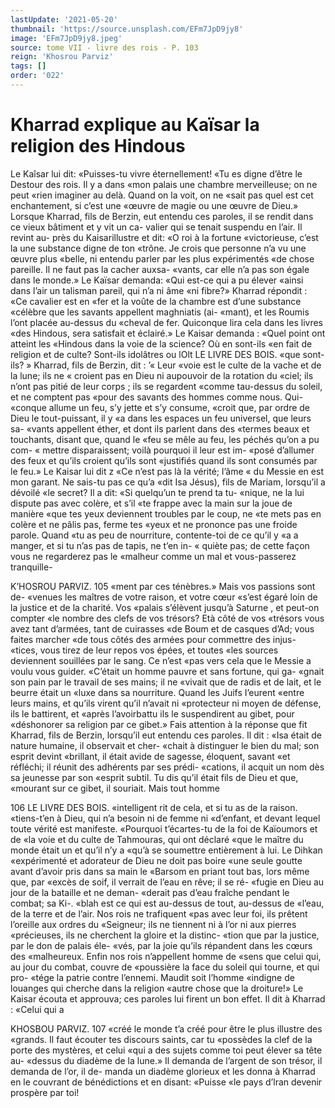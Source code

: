```yaml
---
lastUpdate: '2021-05-20'
thumbnail: 'https://source.unsplash.com/EFm7JpD9jy8'
image: 'EFm7JpD9jy8.jpeg'
source: tome VII - livre des rois - P. 103
reign: 'Khosrou Parviz'
tags: []
order: '022'
---
```


# Kharrad explique au Kaïsar la religion des Hindous

Le Kaîsar lui dit: «Puisses-tu vivre éternellement!
«Tu es digne d’être le Destour des rois. Il y a dans «mon palais une chambre merveilleuse; on ne peut
«rien imaginer au delà. Quand on la voit, on ne «sait pas quel est cet enchantement, si c’est une «œuvre de magie ou une œuvre de Dieu.» Lorsque Kharrad, fils de Berzin, eut entendu ces paroles, il se rendit dans ce vieux bâtiment et y vit un ca- valier qui se tenait suspendu en l’air. Il revint au- près du Kaisarillustre et dit: «O roi à la fortune «victorieuse, c’est la une substance digne de ton «trône. Je crois que personne n’a vu une œuvre plus
«belle, ni entendu parler par les plus expérimentés
«de chose pareille. Il ne faut pas la cacher auxsa- «vants, car elle n’a pas son égale dans le monde.»
Le Kaïsar demanda: «Qui est-ce qui a pu élever «ainsi dans l’air un talisman pareil, qui n’a ni âme
«ni fibre?» Kharrad répondit : «Ce cavalier est en
«fer et la voûte de la chambre est d’une substance «célèbre que les savants appellent maghniatis (ai- «mant), et les Roumis l’ont placée au-dessus du «cheval de fer. Quiconque lira cela dans les livres «des Hindous, sera satisfait et éclairé.»
Le Kaisar demanda : «Quel point ont atteint les «Hindous dans la voie de la science? Où en sont-ils «en fait de religion et de culte? Sont-ils idolâtres ou
lOlt LE LIVRE DES BOIS.
«que sont-ils? » Kharrad, fils de Berzin, dit : ’« Leur
«voie est le culte de la vache et de la lune; ils ne « croient pas en Dieu ni aupouvoir de la rotation du «ciel; ils n’ont pas pitié de leur corps ; ils se regardent
«comme tau-dessus du soleil, et ne comptent pas «pour des savants des hommes comme nous. Qui- «conque allume un feu, s’y jette et s’y consume,
«croit que, par ordre de Dieu le tout-puissant, il y «a dans les espaces un feu universel, que leurs sa- «vants appellent éther, et dont ils parlent dans des «termes beaux et touchants, disant que, quand le
«feu se mêle au feu, les péchés qu’on a pu com-
« mettre disparaissent; voilà pourquoi il leur est im- «posé d’allumer des feux et qu’ils croient qu’ils sont
«justifiés quand ils sont consumés par le feu.» Le Kaisar lui dit z «Ce n’est pas là la vérité; l’âme
« du Messie en est mon garant. Ne sais-tu pas ce qu’a «dit Isa Jésus), fils de Mariam, lorsqu’il a dévoilé
«le secret? Il a dit: «Si quelqu’un te prend ta tu- «nique, ne la lui dispute pas avec colère, et s’il
«te frappe avec la main sur la joue de manière «que tes yeux deviennent troubles par le coup, ne «te mets pas en colère et ne pâlis pas, ferme tes «yeux et ne prononce pas une froide parole. Quand «tu as peu de nourriture, contente-toi de ce qu’il y
«a a manger, et si tu n’as pas de tapis, ne t’en in-
« quiète pas; de cette façon vous ne regarderez pas le «malheur comme un mal et vous-passerez tranquille-

K’HOSROU PARVIZ. 105 «ment par ces ténèbres.» Mais vos passions sont de-
«venues les maîtres de votre raison, et votre cœur «s’est égaré loin de la justice et de la charité. Vos
«palais s’élèvent jusqu’à Saturne , et peut-on compter
«le nombre des clefs de vos trésors? Età côté de vos «trésors vous avez tant d’armées, tant de cuirasses
«de Boum et de casques d’Ad; vous faites marcher
«de tous côtés des armées pour commettre des injus- «tices, vous tirez de leur repos vos épées, et toutes
«les sources deviennent souillées par le sang. Ce n’est «pas vers cela que le Messie a voulu vous guider. «C’était un homme pauvre et sans fortune, qui ga- «gnait son pain par le travail de ses mains; il ne «vivait que de radis et de lait, et le beurre était un «luxe dans sa nourriture. Quand les Juifs I’eurent «entre leurs mains, et qu’ils virent qu’il n’avait ni «protecteur ni moyen de défense, ils le battirent, et «après l’avoirbattu ils le suspendirent au gibet, pour «déshonorer sa religion par ce gibet.»
Fais attention à la réponse que fit Kharrad, fils de Berzin, lorsqu’il eut entendu ces paroles. Il dit : «Isa était de nature humaine, il observait et cher- «chait à distinguer le bien du mal; son esprit devint «brillant, il était avide de sagesse, éloquent, savant
«et réfléchi; il réunit des adhérents par ses prédi-
«cations, il acquit un nom dès sa jeunesse par son «esprit subtil. Tu dis qu’il était fils de Dieu et que, «mourant sur ce gibet, il souriait. Mais tout homme

106 LE LIVRE DES BOIS. «intelligent rit de cela, et si tu as de la raison. «tiens-t’en à Dieu, qui n’a besoin ni de femme ni «d’enfant, et devant lequel toute vérité est manifeste. «Pourquoi t’écartes-tu de la foi de Kaïoumors et de
«la voie et du culte de Tahmouras, qui ont déclaré
«que le maître du monde était un et qu’il n’y a
«qu’à se soumettre entièrement à lui. Le Dihkan «expérimenté et adorateur de Dieu ne doit pas boire «une seule goutte avant d’avoir pris dans sa main le «Barsom en priant tout bas, lors même que, par «excès de soif, il verrait de l’eau en rêve; il se ré-
«fugie en Dieu au jour de la bataille et ne deman- «derait pas d’eau fraîche pendant le combat; sa Ki-. «blah est ce qui est au-dessus de tout, au-dessus de «l’eau, de la terre et de l’air. Nos rois ne trafiquent
«pas avec leur foi, ils prêtent l’oreille aux ordres du «Seigneur; ils ne tiennent ni à l’or ni aux pierres «précieuses, ils ne cherchent la gloire et la distinc- «tion que par la justice, par le don de palais éle- «vés, par la joie qu’ils répandent dans les cœurs des «malheureux. Enfin nos rois n’appellent homme de «sens que celui qui, au jour du combat, couvre de «poussière la face du soleil qui tourne, et qui pro- «tége la patrie contre l’ennemi. Maudit soit l’homme «indigne de louanges qui cherche dans la religion «autre chose que la droiture!»
Le Kaisar écouta et approuva; ces paroles lui firent un bon effet. Il dit à Kharrad : «Celui qui a

KHOSBOU PARVIZ. 107 «créé le monde t’a créé pour être le plus illustre des
«grands. Il faut écouter tes discours saints, car tu «possèdes la clef de la porte des mystères, et celui «qui a des sujets comme toi peut élever sa tête au- «dessus du diadème de la lune.» Il demanda de l’argent de son trésor, il demanda de l’or, il de- manda un diadème glorieux et les donna à Kharrad en le couvrant de bénédictions et en disant: «Puisse
«le pays d’lran devenir prospère par toi!
